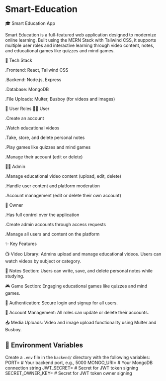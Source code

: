 ﻿# Smart-Education
🎓 Smart Education App

Smart Education is a full-featured web application designed to modernize online learning. Built using the MERN Stack with Tailwind CSS, it supports multiple user roles and interactive learning through video content, notes, and educational games like quizzes and mind games.

🔧 Tech Stack

.Frontend: React, Tailwind CSS

.Backend: Node.js, Express

.Database: MongoDB

.File Uploads: Multer, Busboy (for videos and images)



👥 User Roles
🧑‍🎓 User

.Create an account

.Watch educational videos

.Take, store, and delete personal notes

.Play games like quizzes and mind games

.Manage their account (edit or delete)

🧑‍🏫 Admin

.Manage educational video content (upload, edit, delete)

.Handle user content and platform moderation

.Account management (edit or delete their own account)


👑 Owner

.Has full control over the application

.Create admin accounts through access requests

.Manage all users and content on the platform


✨ Key Features

📺 Video Library: Admins upload and manage educational videos. Users can watch videos by subject or category.

📝 Notes Section: Users can write, save, and delete personal notes while studying.

🎮 Game Section: Engaging educational games like quizzes and mind games.

🔐 Authentication: Secure login and signup for all users.

🧾 Account Management: All roles can update or delete their accounts.


📤 Media Uploads: Video and image upload functionality using Multer and Busboy.

## 🔐 Environment Variables

Create a `.env` file in the `backend/` directory with the following variables:
PORT=           # Your backend port, e.g., 5000
MONGO_URI=      # Your MongoDB connection string
JWT_SECRET=     # Secret for JWT token signing
SECRET_OWNER_KEY= # Secret for JWT token owner signing




